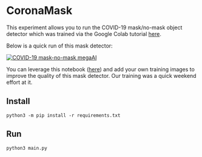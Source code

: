 # CoronaMask

This experiment allows you to run the COVID-19 mask/no-mask object detector which was trained via the Google Colab tutorial [here](https://github.com/luxonis/depthai-ml-training/tree/master/colab-notebooks#covid-19-maskno-mask-training-).

Below is a quick run of this mask detector:

[![COVID-19 mask-no-mask megaAI](https://i.imgur.com/iZMigOv.png)](https://photos.app.goo.gl/mJZ8TdWoNatHzW4x7 "COVID-19 mask detection")

You can leverage this notebook ([here](https://github.com/luxonis/depthai-ml-training/tree/master/colab-notebooks#covid-19-maskno-mask-training-)) and add your own training images to improve the quality of this mask detector.  Our training was a quick weekend effort at it.  

## Install

```
python3 -m pip install -r requirements.txt
```

## Run

```
python3 main.py
```
